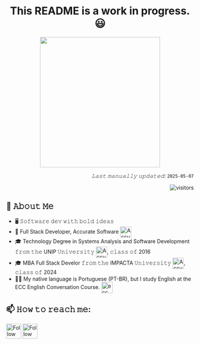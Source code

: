 <h1 align="center">
 This README is a work in progress. 😃
</h1>

<p align="center">
  <img src="https://github.com/user-attachments/assets/fd608bb5-0859-4697-86ca-0c48b6ee709b" width="80%" height="350" />
</p>


<span align="right">
 
*𝙻𝚊𝚜𝚝 𝚖𝚊𝚗𝚞𝚊𝚕𝚕𝚢 𝚞𝚙𝚍𝚊𝚝𝚎𝚍:* `2025-05-07` <!-- TODO: automate this -->   

 ![visitors](https://vbr.nathanchung.dev/badge?page_id=ivansorroche&color=1a42ba)
 
</span>

## :book: 𝙰𝚋𝚘𝚞𝚝 𝙼𝚎 
- 🖥 𝚂𝚘𝚏𝚝𝚠𝚊𝚛𝚎 𝚍𝚎𝚟 𝚠𝚒𝚝𝚑 𝚋𝚘𝚕𝚍 𝚒𝚍𝚎𝚊𝚜
- 💼 Full Stack Developer, Accurate Software [<img src="https://www.accurate.com.br/wp-content/uploads/2024/10/logo-accurate.svg" height="30em" align="center" alt="Accurate" title="Accurate"/>](https://www.accurate.com.br/)
- 🎓 Technology Degree in Systems Analysis and Software Development 𝚏𝚛𝚘𝚖 𝚝𝚑𝚎 UNIP 𝚄𝚗𝚒𝚟𝚎𝚛𝚜𝚒𝚝𝚢 [<img src="https://play-lh.googleusercontent.com/VzUfEzZ2q-y6lWl9liKGTxg7d6Ym5i7yYaHNHZogN8VDrx0RJJ6055mRVUzNMqT7ci9v" height="30em" align="center" alt="Accurate" title="Accurate"/>](https://unip.br/), 𝚌𝚕𝚊𝚜𝚜 𝚘𝚏 2016
- 🎓 MBA Full Stack Develor 𝚏𝚛𝚘𝚖 𝚝𝚑𝚎 IMPACTA 𝚄𝚗𝚒𝚟𝚎𝚛𝚜𝚒𝚝𝚢 [<img src="https://pbs.twimg.com/profile_images/926490279749783552/jKFTBcvm_400x400.jpg" height="30em" align="center" alt="Accurate" title="Accurate"/>](https://mba.impacta.edu.br/), 𝚌𝚕𝚊𝚜𝚜 𝚘𝚏 2024
- ✍🏻 My native language is Portuguese (PT-BR), but I study English at the ECC English Conversation Course. [<img src="https://ecc.com.br/wp-content/uploads/2024/06/logo-ecc.svg" height="30em" align="center" alt="ecc" title="ecc"/>](https://ecc.com.br/)

## 📫 𝙷𝚘𝚠 𝚝𝚘 𝚛𝚎𝚊𝚌𝚑 𝚖𝚎:
[<img src="https://raw.githubusercontent.com/Raymo111/Raymo111/master/socials/linkedin.png" height="40em" align="center" alt="Follow ivan on LinkedIn" title="Follow ivan on LinkedIn"/>](https://www.linkedin.com/in/ivan-sorroche-burgos-06b926109/)
[<img src="https://raw.githubusercontent.com/Raymo111/Raymo111/master/socials/instagram.svg" height="40em" align="center" alt="Follow ivan on Instagram" title="Follow ivan on Instagram"/>](https://www.instagram.com/ivaaansb/)

